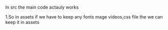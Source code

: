 In src the main code actauly works

1.So in assets if we have to keep any fonts mage videos,css file the we can keep it in assets
